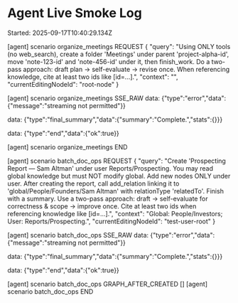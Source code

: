 # Agent Live Smoke Log
Started: 2025-09-17T10:40:29.134Z


[agent] scenario organize_meetings REQUEST
{
  "query": "Using ONLY tools (no web_search), create a folder 'Meetings' under parent 'project-alpha-id', move 'note-123-id' and 'note-456-id' under it, then finish_work. Do a two-pass approach: draft plan -> self-evaluate -> revise once. When referencing knowledge, cite at least two ids like [id=...].",
  "context": "",
  "currentEditingNodeId": "root-node"
}

[agent] scenario organize_meetings SSE_RAW
data: {"type":"error","data":{"message":"streaming not permitted"}}

data: {"type":"final_summary","data":{"summary":"Complete.","stats":{}}}

data: {"type":"end","data":{"ok":true}}


[agent] scenario organize_meetings END

[agent] scenario batch_doc_ops REQUEST
{
  "query": "Create 'Prospecting Report — Sam Altman' under user Reports/Prospecting. You may read global knowledge but must NOT modify global. Add new nodes ONLY under user. After creating the report, call add_relation linking it to 'global/People/Founders/Sam Altman' with relationType 'relatedTo'. Finish with a summary. Use a two-pass approach: draft -> self-evaluate for correctness & scope -> improve once. Cite at least two ids when referencing knowledge like [id=...].",
  "context": "Global: People/Investors; User: Reports/Prospecting.",
  "currentEditingNodeId": "test-user-root"
}

[agent] scenario batch_doc_ops SSE_RAW
data: {"type":"error","data":{"message":"streaming not permitted"}}

data: {"type":"final_summary","data":{"summary":"Complete.","stats":{}}}

data: {"type":"end","data":{"ok":true}}



[agent] scenario batch_doc_ops GRAPH_AFTER_CREATED
[]
[agent] scenario batch_doc_ops END
